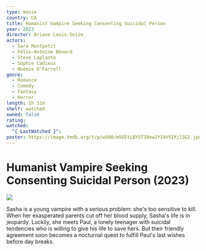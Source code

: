 ```yaml
---
type: movie
country: CA
title: Humanist Vampire Seeking Consenting Suicidal Person
year: 2023
director: Ariane Louis-Seize
actors:
  - Sara Montpetit
  - Félix-Antoine Bénard
  - Steve Laplante
  - Sophie Cadieux
  - Noémie O'Farrell
genre:
  - Romance
  - Comedy
  - Fantasy
  - Horror
length: 1h 31m
shelf: watched
owned: false
rating:
watched:
  "{ LastWatched }":
poster: https://image.tmdb.org/t/p/w500/m5OItLBY5T38ew1YI4VSIXjl5G2.jpg
---
```


# Humanist Vampire Seeking Consenting Suicidal Person (2023)

![](https://image.tmdb.org/t/p/w500/m5OItLBY5T38ew1YI4VSIXjl5G2.jpg)

Sasha is a young vampire with a serious problem: she's too sensitive to kill. When her exasperated parents cut off her blood supply, Sasha's life is in jeopardy. Luckily, she meets Paul, a lonely teenager with suicidal tendencies who is willing to give his life to save hers. But their friendly agreement soon becomes a nocturnal quest to fulfill Paul's last wishes before day breaks.
